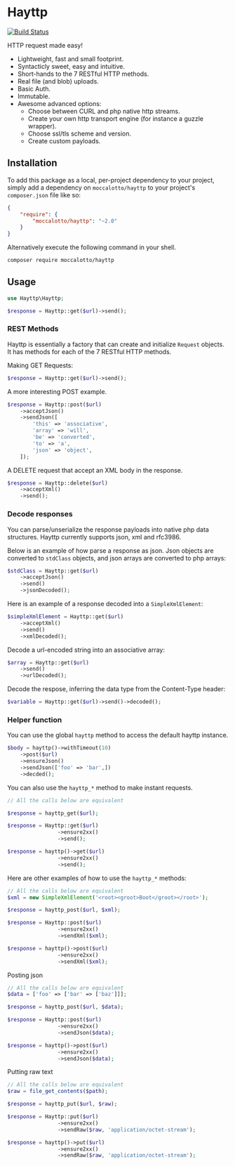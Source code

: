 # Hayttp
[![Build Status](https://travis-ci.org/moccalotto/hayttp.svg?branch=master)](https://travis-ci.org/moccalotto/hayttp)

HTTP request made easy!

* Lightweight, fast and small footprint.
* Syntacticly sweet, easy and intuitive.
* Short-hands to the 7 RESTful HTTP methods.
* Real file (and blob) uploads.
* Basic Auth.
* Immutable.
* Awesome advanced options:
  * Choose between CURL and php native http streams.
  * Create your own http transport engine (for instance a guzzle wrapper).
  * Choose ssl/tls scheme and version.
  * Create custom payloads.

## Installation

To add this package as a local, per-project dependency to your project, simply add a dependency on
 `moccalotto/hayttp` to your project's `composer.json` file like so:

```json
{
    "require": {
        "moccalotto/hayttp": "~2.0"
    }
}
```

Alternatively execute the following command in your shell.

```bash
composer require moccalotto/hayttp
```

## Usage

```php
use Hayttp\Hayttp;

$response = Hayttp::get($url)->send();
```

### REST Methods
Hayttp is essentially a factory that can create and initialize `Request` objects.
It has methods for each of the 7 RESTful HTTP methods.

Making GET Requests:

```php
$response = Hayttp::get($url)->send();
```

A more interesting POST example.

```php
$response = Hayttp::post($url)
    ->acceptJson()
    ->sendJson([
        'this' => 'associative',
        'array' => 'will',
        'be' => 'converted',
        'to' => 'a',
        'json' => 'object',
    ]);
```

A DELETE request that accept an XML body in the response.

```php
$response = Hayttp::delete($url)
    ->acceptXml()
    ->send();
```


### Decode responses

You can parse/unserialize the response payloads into native php data structures.
Hayttp currently supports json, xml and rfc3986.

Below is an example of how parse a response as json.
Json objects are converted to `stdClass` objects, and json arrays are converted to php arrays:

```php
$stdClass = Hayttp::get($url)
    ->acceptJson()
    ->send()
    ->jsonDecoded();
```

Here is an example of a response decoded into a `SimpleXmlElement`:

```php
$simpleXmlElement = Hayttp::get($url)
    ->acceptXml()
    ->send()
    ->xmlDecoded();
```

Decode a url-encoded string into an associative array:

```php
$array = Hayttp::get($url)
    ->send()
    ->urlDecoded();
```

Decode the respose, inferring the data type from the Content-Type header:

```php
$variable = Hayttp::get($url)->send()->decoded();
```

### Helper function

You can use the global `hayttp` method to access the default hayttp instance.

```php
$body = hayttp()->withTimeout(10)
    ->post($url)
    ->ensureJson()
    ->sendJson(['foo' => 'bar',])
    ->decded();
```

You can also use the `hayttp_*` method to make instant requests.

```php
// All the calls below are equivalent

$response = hayttp_get($url);

$response = Hayttp::get($url)
                ->ensure2xx()
                ->send();

$response = hayttp()->get($url)
                ->ensure2xx()
                ->send();
```

Here are other examples of how to use the `hayttp_*` methods:

```php
// All the calls below are equivalent
$xml = new SimpleXmlElement('<root><groot>Boot</groot></root>');

$response = hayttp_post($url, $xml);

$response = Hayttp::post($url)
                ->ensure2xx()
                ->sendXml($xml);

$response = hayttp()->post($url)
                ->ensure2xx()
                ->sendXml($xml);
```

Posting json

```php
// All the calls below are equivalent
$data = ['foo' => ['bar' => ['baz']]];

$response = hayttp_post($url, $data);

$response = Hayttp::post($url)
                ->ensure2xx()
                ->sendJson($data);

$response = hayttp()->post($url)
                ->ensure2xx()
                ->sendJson($data);
```

Putting raw text

```php
// All the calls below are equivalent
$raw = file_get_contents($path);

$response = hayttp_put($url, $raw);

$response = Hayttp::put($url)
                ->ensure2xx()
                ->sendRaw($raw, 'application/octet-stream');

$response = hayttp()->put($url)
                ->ensure2xx()
                ->sendRaw($raw, 'application/octet-stream');
```
